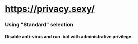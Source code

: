 # https://privacy.sexy/

### Using "Standard" selection

#### Disable anti-virus and run .bat with administrative privilege.
